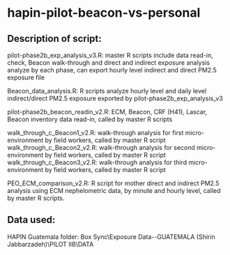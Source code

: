 # hapin-pilot-beacon-vs-personal

####
## Description of script:

pilot-phase2b_exp_analysis_v3.R: master R scripts include data read-in, check, Beacon walk-through and direct and indirect exposure analysis
analyze by each phase, can export hourly level indirect and direct PM2.5 exposure file

Beacon_data_analysis.R: R scripts analyze hourly level and daily level indirect/direct PM2.5 exposure exported by pilot-phase2b_exp_analysis_v3

pilot-phase2b_beacon_readin_v2.R: ECM, Beacon, CRF (H41), Lascar, Beacon inventory data read-in, called by master R scripts

walk_through_c_Beacon1_v2.R: walk-through analysis for first micro-environment by field workers, called by master R script
walk_through_c_Beacon2_v2.R: walk-through analysis for second micro-environment by field workers, called by master R script
walk_through_c_Beacon3_v2.R: walk-through analysis for third micro-environment by field workers, called by master R script

PEO_ECM_comparison_v2.R: R script for mother direct and indirect PM2.5 analysis using ECM nephelometric data, by minute and hourly level,
called by master R scripts.

###
## Data used:
HAPIN Guatemala folder:
Box Sync\Exposure Data--GUATEMALA (Shirin Jabbarzadeh)\PILOT IIB\DATA

